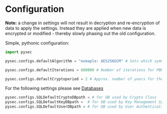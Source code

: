 # Configuration

**Note:** a change in settings will not result in decryption and re-encryption of data to apply the settings. Instead they are applied when new data is encrypted or modified - thereby slowly phasing out the old configuration. 

Simple, pythonic configuration:
```python
import pysec

pysec.configs.defaultAlgorithm = "exmaple: AES256GCM" # Sets which symmetric cipher to use (currently only AES256GCM is supported)

pysec.configs.defaultIterations = 600000 # Number of iterations for PBKDF2

pysec.configs.defaultCryptoperiod = 2 # Approx. number of years for the cryptoperiod of a key
```

For the following settings please see [Databases](README-DATABASES.md) 

```python
pysec.configs.SQLDefaultCryptoDBpath = # for DB used by Crypto Class
pysec.configs.SQLDefaultKeyDBpath =  # for DB used by Key Management System (you most likely don't need this)
pysec.configs.SQLDefaultUserDBpath = # for DB used by User Authentication System 
```
